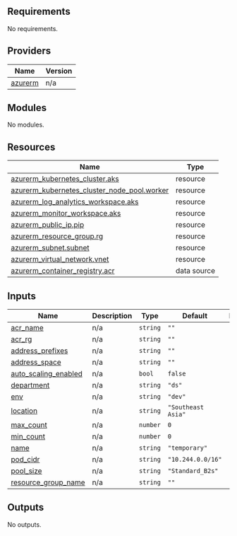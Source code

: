 ## Requirements

No requirements.

## Providers

| Name | Version |
|------|---------|
| <a name="provider_azurerm"></a> [azurerm](#provider\_azurerm) | n/a |

## Modules

No modules.

## Resources

| Name | Type |
|------|------|
| [azurerm_kubernetes_cluster.aks](https://registry.terraform.io/providers/hashicorp/azurerm/latest/docs/resources/kubernetes_cluster) | resource |
| [azurerm_kubernetes_cluster_node_pool.worker](https://registry.terraform.io/providers/hashicorp/azurerm/latest/docs/resources/kubernetes_cluster_node_pool) | resource |
| [azurerm_log_analytics_workspace.aks](https://registry.terraform.io/providers/hashicorp/azurerm/latest/docs/resources/log_analytics_workspace) | resource |
| [azurerm_monitor_workspace.aks](https://registry.terraform.io/providers/hashicorp/azurerm/latest/docs/resources/monitor_workspace) | resource |
| [azurerm_public_ip.pip](https://registry.terraform.io/providers/hashicorp/azurerm/latest/docs/resources/public_ip) | resource |
| [azurerm_resource_group.rg](https://registry.terraform.io/providers/hashicorp/azurerm/latest/docs/resources/resource_group) | resource |
| [azurerm_subnet.subnet](https://registry.terraform.io/providers/hashicorp/azurerm/latest/docs/resources/subnet) | resource |
| [azurerm_virtual_network.vnet](https://registry.terraform.io/providers/hashicorp/azurerm/latest/docs/resources/virtual_network) | resource |
| [azurerm_container_registry.acr](https://registry.terraform.io/providers/hashicorp/azurerm/latest/docs/data-sources/container_registry) | data source |

## Inputs

| Name | Description | Type | Default | Required |
|------|-------------|------|---------|:--------:|
| <a name="input_acr_name"></a> [acr\_name](#input\_acr\_name) | n/a | `string` | `""` | no |
| <a name="input_acr_rg"></a> [acr\_rg](#input\_acr\_rg) | n/a | `string` | `""` | no |
| <a name="input_address_prefixes"></a> [address\_prefixes](#input\_address\_prefixes) | n/a | `string` | `""` | no |
| <a name="input_address_space"></a> [address\_space](#input\_address\_space) | n/a | `string` | `""` | no |
| <a name="input_auto_scaling_enabled"></a> [auto\_scaling\_enabled](#input\_auto\_scaling\_enabled) | n/a | `bool` | `false` | no |
| <a name="input_department"></a> [department](#input\_department) | n/a | `string` | `"ds"` | no |
| <a name="input_env"></a> [env](#input\_env) | n/a | `string` | `"dev"` | no |
| <a name="input_location"></a> [location](#input\_location) | n/a | `string` | `"Southeast Asia"` | no |
| <a name="input_max_count"></a> [max\_count](#input\_max\_count) | n/a | `number` | `0` | no |
| <a name="input_min_count"></a> [min\_count](#input\_min\_count) | n/a | `number` | `0` | no |
| <a name="input_name"></a> [name](#input\_name) | n/a | `string` | `"temporary"` | no |
| <a name="input_pod_cidr"></a> [pod\_cidr](#input\_pod\_cidr) | n/a | `string` | `"10.244.0.0/16"` | no |
| <a name="input_pool_size"></a> [pool\_size](#input\_pool\_size) | n/a | `string` | `"Standard_B2s"` | no |
| <a name="input_resource_group_name"></a> [resource\_group\_name](#input\_resource\_group\_name) | n/a | `string` | `""` | no |

## Outputs

No outputs.
